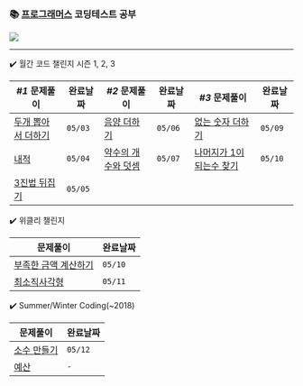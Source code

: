 ### 📚 [프로그래머스](https://programmers.co.kr/) 코딩테스트 공부 
<a href="https://lunar-nickel-dbc.notion.site/CordingTest-5831ea078b0d4ec28719e0517de6b54f"><img src="https://img.shields.io/badge/CodingTest-ffffff?style=flat-square&logo=notion&logoColor=black"/></a>
* * *

 ✔️ 월간 코드 챌린지 시즌 1, 2, 3

| *#1* 문제풀이 | 완료날짜 | *#2* 문제풀이 | 완료날짜 | *#3* 문제풀이 | 완료날짜 |
| --- | --- | --- | --- | --- | --- | 
| [두개 뽑아서 더하기](https://github.com/yeojin822/algorithm-study/blob/main/src/main/java/%EB%91%90%EA%B0%9C%EB%BD%91%EC%95%84%EC%84%9C%EB%8D%94%ED%95%98%EA%B8%B0/Sum.java) | `05/03` | [음양 더하기](https://github.com/yeojin822/algorithm-study/blob/main/src/main/java/%EC%9D%8C%EC%96%91%EB%8D%94%ED%95%98%EA%B8%B0/Add.java) | `05/06` | [없는 숫자 더하기](https://github.com/yeojin822/algorithm-study/blob/main/src/main/java/%EC%97%86%EB%8A%94%EC%88%AB%EC%9E%90%EB%8D%94%ED%95%98%EA%B8%B0/NumAdd.java) | `05/09`| 
| [내적](https://github.com/yeojin822/algorithm-study/blob/main/src/main/java/%EB%82%B4%EC%A0%81/DotProduct.java) | `05/04`| [약수의 개수와 덧셈](https://github.com/yeojin822/algorithm-study/blob/main/src/main/java/%EC%95%BD%EC%88%98%EC%9D%98%EA%B0%9C%EC%88%98%EC%99%80%EB%8D%A7%EC%85%88/Divisor.java) | `05/07` | [나머지가 1이 되는수 찾기](https://github.com/yeojin822/algorithm-study/blob/main/src/main/java/%EB%82%98%EB%A8%B8%EC%A7%80%EA%B0%801%EC%9D%B4%EB%90%98%EB%8A%94%EC%88%98%EC%B0%BE%EA%B8%B0/findOne.java) | `05/10` |
| [3진법 뒤집기](https://github.com/yeojin822/algorithm-study/blob/main/src/main/java/%EC%82%BC%EC%A7%84%EB%B2%95%EB%92%A4%EC%A7%91%EA%B8%B0/Ternary.java) | `05/05` |

 ✔️ 위클리 챌린지

| 문제풀이 | 완료날짜 |
| --- | --- |
| [부족한 금액 계산하기](https://github.com/yeojin822/algorithm-study/blob/main/src/main/java/%EB%B6%80%EC%A1%B1%ED%95%9C%EA%B8%88%EC%95%A1%EA%B3%84%EC%82%B0%ED%95%98%EA%B8%B0/Cal.java) | `05/10` | 
| [최소직사각형](https://github.com/yeojin822/algorithm-study/blob/main/src/main/java/%EC%B5%9C%EC%86%8C%EC%A7%81%EC%82%AC%EA%B0%81%ED%98%95/Rectangle.java) | `05/11` |

✔️ Summer/Winter Coding(~2018)

| 문제풀이 | 완료날짜 |
| --- | --- |
| [소수 만들기](https://github.com/yeojin822/algorithm-study/blob/main/src/main/java/%EC%86%8C%EC%88%98%EB%A7%8C%EB%93%A4%EA%B8%B0/Decimal.java) | `05/12` | 
| [예산]() | `-` |


